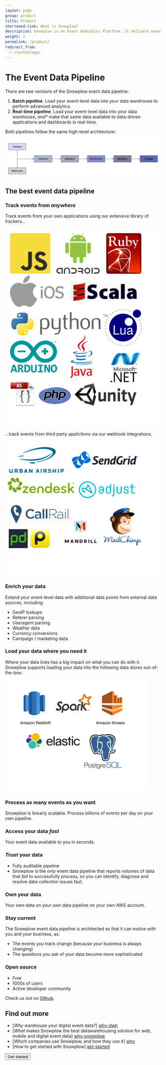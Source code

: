```yaml
---
layout: page
group: product
title: Product
shortened-link: What is Snowplow?
description: Snowplow is an Event Analytics Platform. It delivers event line of your own, customer-level, event-level data, from all your channels, platforms and services, into your own structured data warehouse and unified log
weight: 1
permalink: /product/
redirect_from:
  - /technology/
---
```


<h1>The Event Data Pipeline</h1>

<p>There are two versions of the Snowplow event data pipeline:</p>
<p>
	<ol>
		<li><strong>Batch pipeline</strong>. Load your event-level data into your data warehouse to perform advanced analytics.</li>
		<li><strong>Real-time pipeline</strong>. Load your event-level data into your data warehouse, <em>and*</em> make that same data available to data-driven applications and dashboards in real-time.</li>
	</ol>
</p>
<p>Both pipelines follow the same high-level architecture:</p>
<p>
	<img src="img/snowplow-pipeline-schematic.png" />
</p>

<h2>The best event data pipeline</h2>

<h3>Track events from <em>anywhere</em></h3>

<p>Track events from your own applications using our extensive library of trackers...</p>

<p><img src="img/tracker-logos.png"></p>

<p>...track events from third party applictions via our webhook integrations.</p>

<p><img src="img/third-party-integrations.png"></p>


<h3>Enrich your data</h3>

<p>Extend your event-level data with additional data points from external data sources, including:</p>

<p><ul>
	<li>GeoIP lookups</li>
	<li>Referer parsing</li>
	<li>Useragent parsing</li>
	<li>Weather data</li>
	<li>Currency conversions</li>
	<li>Campaign / marketing data</li>
</ul></p>

<h3>Load your data where you need it</h3>

<p>Where your data lives has a big impact on what you can do with it. Snowplow supports loading your data into the following data stores out-of-the-box:</p>

<p><img src="img/storage-targets.png"/></p>

<h3>Process as many events as you want</h3>

<p>Snowplow is linearly scalable. Process billions of events per day on your own pipeline.</p>

<h3>Access your data <em>fast</em></h3>

<p>Your event data available to you in seconds.</p>

<h3><em>Trust</em> your data</h3>

<p><ul>
  <li>Fully auditable pipeline</li>
  <li>Snowplow is the <em>only</em> event data pipeline that reports volumes of data that <em>fail</em> to successfully process, so you can identify, diagnose and resolve data collection issues fast.</li>
</ul></p>

<h3>Own your data</h3>

<p>Your <em>own</em> data on your <em>own</em> data pipeline on your <em>own</em> AWS account.</p>

<h3>Stay current</h3>

<p>The Snowplow event data pipeline is architected so that it can evolve with you and your business, as:</p>

<p><ul>
  <li>The events you track change (because your business is always changing)</li>
  <li>The questions you ask of your data become more sophisticated</li>
</ul></p>

<h3>Open source</h3>

<p><ul>
	<li>Free</li>
	<li>1000s of users</li>
	<li>Active developer community</li>
</ul></p>

<p>Check us out on <a href="https://github.com/snowplow/snowplow">Github</a>.</p>

## Find out more

* [*Why* warehouse your digital event data?] [why-dwh]
* [*What* makes Snowplow the best datawarehousing solution for web, mobile and digital event data] [why-snowplow]
* [*Which* companies use Snowplow, and how they use it] [who]
* [*How* to get started with Snowplow] [get-started]


<div class="html">
	<a href="/get-started/index.html">
		<button class="btn btn-large btn-primary center-block" type="button">Get started</button>
	</a>
</div>


[why-dwh]: why-warehouse-your-data/
[why-snowplow]: the-best-event-data-warehouse/
[who]: who-uses-snowplow/
[get-started]: /get-started/
[amazon-logo]: /assets/img/APN_Standard_Technology_Partner.png
[trackers]: https://github.com/snowplow?utf8=%E2%9C%93&query=tracker
[webhooks]: /blog/2014/11/10/snowplow-0.9.11-released-with-webhook-support/

[unified-log-blog-post]: /blog/2014/01/20/the-three-eras-of-business-data-processing/
[kinesis]: http://aws.amazon.com/kinesis/
